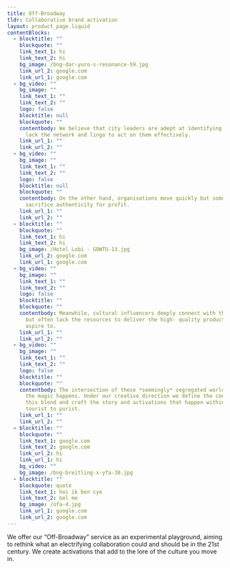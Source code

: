 ```yaml
---
title: Off-Broadway
tldr: Collaborative brand activation
layout: product_page.liquid
contentBlocks:
  - blocktitle: ""
    blockquote: ""
    link_text_1: hi
    link_text_2: hi
    bg_image: /bng-dar-yuro-s-resonance-59.jpg
    link_url_2: google.com
    link_url_1: google.com
  - bg_video: ""
    bg_image: ""
    link_text_1: ""
    link_text_2: ""
    logo: false
    blocktitle: null
    blockquote: ""
    contentbody: We believe that city leaders are adept at identifying needs but may
      lack the network and lingo to act on them effectively.
    link_url_1: ""
    link_url_2: ""
  - bg_video: ""
    bg_image: ""
    link_text_1: ""
    link_text_2: ""
    logo: false
    blocktitle: null
    blockquote: ""
    contentbody: On the other hand, organisations move quickly but sometimes
      sacrifice authenticity for profit.
    link_url_1: ""
    link_url_2: ""
  - blocktitle: ""
    blockquote: ""
    link_text_1: hi
    link_text_2: hi
    bg_image: /Hotel Lobi - GOWTU-13.jpg
    link_url_2: google.com
    link_url_1: google.com
  - bg_video: ""
    bg_image: ""
    link_text_1: ""
    link_text_2: ""
    logo: false
    blocktitle: ""
    blockquote: ""
    contentbody: Meanwhile, cultural influencers deeply connect with their audience
      but often lack the resources to deliver the high- quality productions they
      aspire to.
    link_url_1: ""
    link_url_2: ""
  - bg_video: ""
    bg_image: ""
    link_text_1: ""
    link_text_2: ""
    logo: false
    blocktitle: ""
    blockquote: ""
    contentbody: The intersection of these *seemingly* segregated worlds, is where
      the magic happens. Under our creative direction we define the contours of
      this blend and craft the story and activations that happen within. From
      tourist to purist.
    link_url_1: ""
    link_url_2: ""
  - blocktitle: ""
    blockquote: ""
    link_text_1: google.com
    link_text_2: google.com
    link_url_2: hi
    link_url_1: hi
    bg_video: ""
    bg_image: /bng-breitling-x-yfa-38.jpg
  - blocktitle: ""
    blockquote: quote
    link_text_1: hoi ik ben cye
    link_text_2: bel me
    bg_image: /ofa-4.jpg
    link_url_1: google.com
    link_url_2: google.com
---
```


We offer our “Off-Broadway” service as an experimental playground, aiming to
rethink what an electrifying collaboration could and should be in the 21st century.
We create activations that add to the lore of the culture you move in.